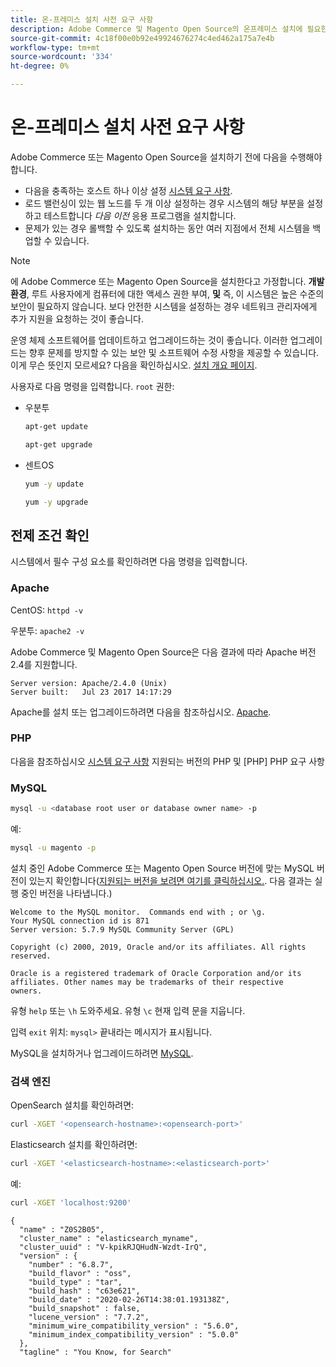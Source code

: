 ```yaml
---
title: 온-프레미스 설치 사전 요구 사항
description: Adobe Commerce 및 Magento Open Source의 온프레미스 설치에 필요한 소프트웨어 종속성에 대해 자세히 알아봅니다.
source-git-commit: 4c18f00e0b92e49924676274c4ed462a175a7e4b
workflow-type: tm+mt
source-wordcount: '334'
ht-degree: 0%

---
```



# 온-프레미스 설치 사전 요구 사항

Adobe Commerce 또는 Magento Open Source을 설치하기 전에 다음을 수행해야 합니다.

* 다음을 충족하는 호스트 하나 이상 설정 [시스템 요구 사항](../system-requirements.md).
* 로드 밸런싱이 있는 웹 노드를 두 개 이상 설정하는 경우 시스템의 해당 부분을 설정하고 테스트합니다 _다음 이전_ 응용 프로그램을 설치합니다.
* 문제가 있는 경우 롤백할 수 있도록 설치하는 동안 여러 지점에서 전체 시스템을 백업할 수 있습니다.

>[!NOTE]
>
>에 Adobe Commerce 또는 Magento Open Source을 설치한다고 가정합니다. **개발 환경**, 루트 사용자에게 컴퓨터에 대한 액세스 권한 부여, **및** 즉, 이 시스템은 높은 수준의 보안이 필요하지 않습니다. 보다 안전한 시스템을 설정하는 경우 네트워크 관리자에게 추가 지원을 요청하는 것이 좋습니다.

운영 체제 소프트웨어를 업데이트하고 업그레이드하는 것이 좋습니다. 이러한 업그레이드는 향후 문제를 방지할 수 있는 보안 및 소프트웨어 수정 사항을 제공할 수 있습니다. 이게 무슨 뜻인지 모르세요? 다음을 확인하십시오. [설치 개요 페이지](../overview.md).

사용자로 다음 명령을 입력합니다. `root` 권한:

* 우분투

   ```bash
   apt-get update
   ```

   ```bash
   apt-get upgrade
   ```

* 센트OS

   ```bash
   yum -y update
   ```

   ```bash
   yum -y upgrade
   ```

## 전제 조건 확인

시스템에서 필수 구성 요소를 확인하려면 다음 명령을 입력합니다.

### Apache

CentOS: `httpd -v`

우분투: `apache2 -v`

Adobe Commerce 및 Magento Open Source은 다음 결과에 따라 Apache 버전 2.4를 지원합니다.

```terminal
Server version: Apache/2.4.0 (Unix)
Server built:   Jul 23 2017 14:17:29
```

Apache를 설치 또는 업그레이드하려면 다음을 참조하십시오. [Apache](web-server/apache.md).

### PHP

다음을 참조하십시오 [시스템 요구 사항](../system-requirements.md) 지원되는 버전의 PHP 및 [PHP] PHP 요구 사항

### MySQL

```bash
mysql -u <database root user or database owner name> -p
```

예:

```bash
mysql -u magento -p
```

설치 중인 Adobe Commerce 또는 Magento Open Source 버전에 맞는 MySQL 버전이 있는지 확인합니다([지원되는 버전을 보려면 여기를 클릭하십시오.](../system-requirements.md). 다음 결과는 실행 중인 버전을 나타냅니다.)

```terminal
Welcome to the MySQL monitor.  Commands end with ; or \g.
Your MySQL connection id is 871
Server version: 5.7.9 MySQL Community Server (GPL)

Copyright (c) 2000, 2019, Oracle and/or its affiliates. All rights reserved.

Oracle is a registered trademark of Oracle Corporation and/or its
affiliates. Other names may be trademarks of their respective
owners.
```

유형 `help` 또는 `\h` 도와주세요. 유형 `\c` 현재 입력 문을 지웁니다.

입력 `exit` 위치: `mysql>` 끝내라는 메시지가 표시됩니다.

MySQL을 설치하거나 업그레이드하려면 [MySQL](database/mysql.md).

### 검색 엔진

OpenSearch 설치를 확인하려면:

```bash
curl -XGET '<opensearch-hostname>:<opensearch-port>'
```

Elasticsearch 설치를 확인하려면:

```bash
curl -XGET '<elasticsearch-hostname>:<elasticsearch-port>'
```

예:

```bash
curl -XGET 'localhost:9200'
```

```terminal
{
  "name" : "Z0S2B05",
  "cluster_name" : "elasticsearch_myname",
  "cluster_uuid" : "V-kpikRJQHudN-Wzdt-IrQ",
  "version" : {
    "number" : "6.8.7",
    "build_flavor" : "oss",
    "build_type" : "tar",
    "build_hash" : "c63e621",
    "build_date" : "2020-02-26T14:38:01.193138Z",
    "build_snapshot" : false,
    "lucene_version" : "7.7.2",
    "minimum_wire_compatibility_version" : "5.6.0",
    "minimum_index_compatibility_version" : "5.0.0"
  },
  "tagline" : "You Know, for Search"
```
